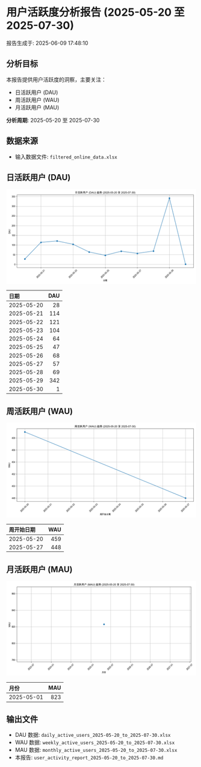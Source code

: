 # 用户活跃度分析报告 (2025-05-20 至 2025-07-30)

报告生成于: 2025-06-09 17:48:10

## 分析目标
本报告提供用户活跃度的洞察，主要关注：
- 日活跃用户 (DAU)
- 周活跃用户 (WAU)
- 月活跃用户 (MAU)

**分析周期**: 2025-05-20 至 2025-07-30

## 数据来源
- 输入数据文件: `filtered_online_data.xlsx`

## 日活跃用户 (DAU)
![DAU趋势图](dau_trend_2025-05-20_to_2025-07-30.png)

| 日期       |   DAU |
|:-----------|------:|
| 2025-05-20 |    28 |
| 2025-05-21 |   114 |
| 2025-05-22 |   121 |
| 2025-05-23 |   104 |
| 2025-05-24 |    64 |
| 2025-05-25 |    47 |
| 2025-05-26 |    68 |
| 2025-05-27 |    57 |
| 2025-05-28 |    69 |
| 2025-05-29 |   342 |
| 2025-05-30 |     1 |

## 周活跃用户 (WAU)
![WAU趋势图](wau_trend_2025-05-20_to_2025-07-30.png)

| 周开始日期   |   WAU |
|:-------------|------:|
| 2025-05-20   |   459 |
| 2025-05-27   |   448 |

## 月活跃用户 (MAU)
![MAU趋势图](mau_trend_2025-05-20_to_2025-07-30.png)

| 月份       |   MAU |
|:-----------|------:|
| 2025-05-01 |   823 |

## 输出文件
- DAU 数据: `daily_active_users_2025-05-20_to_2025-07-30.xlsx`
- WAU 数据: `weekly_active_users_2025-05-20_to_2025-07-30.xlsx`
- MAU 数据: `monthly_active_users_2025-05-20_to_2025-07-30.xlsx`
- 本报告: `user_activity_report_2025-05-20_to_2025-07-30.md`
